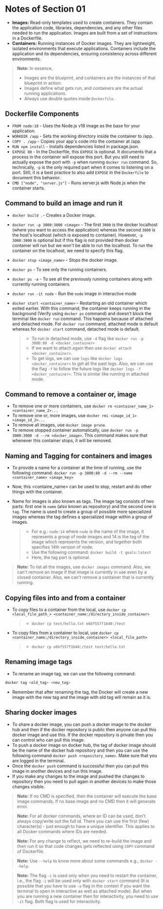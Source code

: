 # Notes of Section 01

- **Images:** Read-only templates used to create containers. They contain the application code, libraries, dependencies, and any other files needed to run the application. Images are built from a set of instructions in a Dockerfile.
- **Containers:** Running instances of Docker images. They are lightweight, isolated environments that execute applications. Containers include the application and its dependencies, ensuring consistency across different environments.

> **Note:** In essence,
>
> - Images are the blueprint, and containers are the instances of that blueprint in action.
> - Images define what gets run, and containers are the actual running applications.
> - Always use double quotes inside `Dockerfile`.

## Dockerfile Components

- `FROM node:18` - Uses the Node.js v18 image as the base for your application.
- `WORKDIR /app` - Sets the working directory inside the container to /app.
- `COPY . /app` - Copies your app's code into the container at /app.
- `RUN npm install` - Installs dependencies listed in package.json.
- `EXPOSE 80` - In the Dockerfile, this `EXPOSE` is optional. It documents that a process in the container will expose this port. But you still need to actually expose the port with `-p` when running `docker run` command. So, technically, `-p` is the only required part when it comes to listening on a port. Still, it is a best practice to also add `EXPOSE` in the `Dockerfile` to document this behavior.
- `CMD ["node", "server.js"]` - Runs server.js with Node.js when the container starts.

## Command to build an image and run it

- `docker build .`- Creates a Docker image.
- `docker run -p 3000:3000 <image>` - The first `3000` is the docker localhost (where you want to access the application) whereas the second `3000` is the host's localhost (which is exposed to container). However, `-p 3000:3000` is optional but if this flag is not provided then docker container will run but we won't be able to run the localhost. To run the container on the localhost, we need to specify this flag.
- `docker stop <image_name>` - Stops the docker image.
- `docker ps` - To see only the running containers.
- `docker ps -a` - To see all the previously running containers along with currently running containers.
- `docker run -it node` - Run the `node` image in interactive mode
- `docker start <container_name>` - Restarting an old container which exited earlier. With this command, the container keeps running in the background (Verify using `docker ps` command) and doesn't block the terminal like `docker run` command. This happens because of attached and detached mode. For `docker run` command, attached mode is default whereas for `docker start` command, detached mode is default.

  > - To run in detached mode, use `-d` flag like `docker run -p 3000:80 -d <docker_container>`
  > - If we want to attach again then use `docker attach <docker_container>`.
  > - To get logs, we can use `logs` like `docker logs <docker_container>` to get all the past logs. Also, we can use the flag `-f` to follow the future logs like `docker logs -f <docker_container>`. This is similar like running in attached mode.

## Command to remove a container or, image

- To remove one or more containers, use `docker rm <container_name_1> <container_name_2>...`
- To remove one or, more images, use `docker rmi <image_id_1> <image_id_2>...`
- To remove all images, use `docker image prune`.
- To remove stopped container automatically, use `docker run -p 3000:3000 -d --rm <docker_image>`. This command makes sure that whenever this container stops, it will be removed.

## Naming and Tagging for containers and images

- To provide a name for a container at the time of running, use the following command: `docker run -p 3000:80 -d --rm --name <container_name> <image_key>`
- Now, this <containe_name> can be used to stop, restart and do other things with the container.

- Name for images is also known as tags. The image tag consists of two parts: first one is `name` (also known as repository) and the second one is `tag`. The name is used to create a group of possible more specialized images whereas the tag defines a specialized image within a group of images.
  > - For e.g.: `node:14` where `node` is the name of the image, it represents a group of node images and 14 is the tag of the image which represents the version, and together both specifies 14th version of node.
  > - Use the following command: `docker build -t goals:latest`
  > - Here, the tag part is optional.

> **Note:** To list all the images, use `docker images` command. Also, we can't remove an image if that image is currently in use even by a closed container. Also, we can't remove a container that is currently running.

## Copying files into and from a container

- To copy files to a container from the local, use `docker cp <local_file_path_> <container_name:/directory_inside_container>`
  > - `docker cp test/hello.txt e6bf557f1b40:/test`
- To copy files from a container to local, use `docker cp <container_name:/directory_inside_container> <local_file_path>`
  > - `docker cp e6bf557f1b40:/test test/hello.txt`

## Renaming image tags

- To rename an image tag, we can use the following command:

```bash
docker tag <old_tag> <new_tag>
```

- Remember that after renaming the tag, the Docker will create a new image with the new tag and the image with old tag will remain as it is.

## Sharing docker images

- To share a docker image, you can push a docker image to the docker hub and then if the docker repository is public then anyone can pull this docker image and use this. If the docker repository is private then you can control who can pull this image.
- To push a docker image on docker hub, the tag of docker image should be the name of the docker hub repository and then you can use the following command `docker push <repository_name>`. Make sure that you are logged in the terminal.
- Once the `docker push` command is successful then you can pull this image in another devices and run this image.
- If you make any changes to the image and pushed the changes to repository then you need to pull again in another devices to make those changes visible.

> **Note:** If no CMD is specified, then the container will execute the base image commands. If no base image and no CMD then it will generate error.

> **Note:** For all docker commands, where an ID can be used, don't always copy/write out the full id. There you can use the first (few) character(s) - just enough to have a unique identifier. This applies to all Docker commands where IDs are needed.

> **Note:** For any change to reflect, we need to re-build the image and then run it so that code changes gets reflected using `COPY` command of Dockerfile.

> **Note:** Use `--help` to know more about some commands e.g., `docker --help`.

> **Note:** The flag `-i` is used only when you need to restart the container, i.e., the flag `-i` will be used only with `docker start` command (It is possible that you have to use `-a` flag in the context if you want the terminal to open in interactive as well as attached mode). But when you are running a new container then for interactivity, you need to use `-it` flag. Both flag is used for interactivity.
